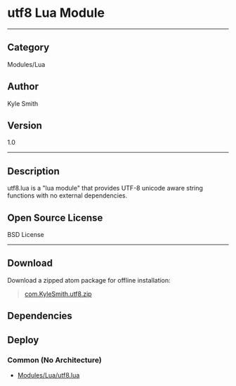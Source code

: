 # utf8 Lua Module
___

## Category
Modules/Lua

## Author
Kyle Smith

## Version
1.0

___

## Description
<p>utf8.lua is a "lua module" that provides UTF-8 unicode aware string functions with no external dependencies.</p>

<h2>Open Source License</h2>
<p>BSD License</p>

___

## Download

Download a zipped atom package for offline installation:
> [com.KyleSmith.utf8.zip](https://gitlab.com/WeSuckLess/Reactor/-/archive/master/Reactor-master.zip?path=Atoms/com.KyleSmith.utf8)  

## Dependencies

## Deploy

### Common (No Architecture)

<ul>
<li><a href="https://gitlab.com/WeSuckLess/Reactor/-/blob/master/Atoms/com.KyleSmith.utf8/Modules/Lua/utf8.lua?ref_type=heads">Modules/Lua/utf8.lua</a></li>
</ul>
